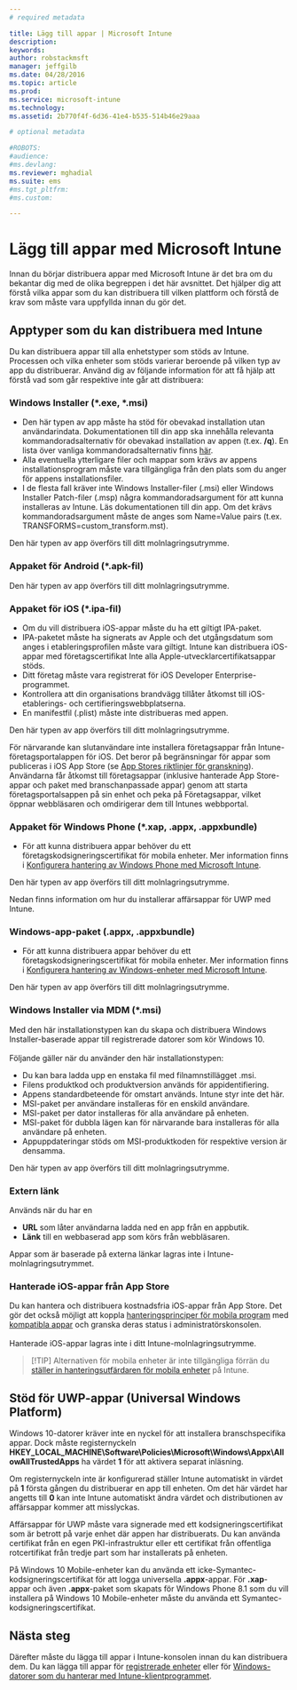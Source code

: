 ```yaml
---
# required metadata

title: Lägg till appar | Microsoft Intune
description:
keywords:
author: robstackmsft
manager: jeffgilb
ms.date: 04/28/2016
ms.topic: article
ms.prod:
ms.service: microsoft-intune
ms.technology:
ms.assetid: 2b770f4f-6d36-41e4-b535-514b46e29aaa

# optional metadata

#ROBOTS:
#audience:
#ms.devlang:
ms.reviewer: mghadial
ms.suite: ems
#ms.tgt_pltfrm:
#ms.custom:

---
```


# Lägg till appar med Microsoft Intune
Innan du börjar distribuera appar med Microsoft Intune är det bra om du bekantar dig med de olika begreppen i det här avsnittet. Det hjälper dig att förstå vilka appar som du kan distribuera till vilken plattform och förstå de krav som måste vara uppfyllda innan du gör det.

## Apptyper som du kan distribuera med Intune
Du kan distribuera appar till alla enhetstyper som stöds av Intune. Processen och vilka enheter som stöds varierar beroende på vilken typ av app du distribuerar. Använd dig av följande information för att få hjälp att förstå vad som går respektive inte går att distribuera:


### **Windows Installer (&#42;.exe, &#42;.msi)**
- Den här typen av app måste ha stöd för obevakad installation utan användarindata. Dokumentationen till din app ska innehålla relevanta kommandoradsalternativ för obevakad installation av appen (t.ex. **/q**). En lista över vanliga kommandoradsalternativ finns [här](https://support.microsoft.com/en-us/kb/227091).
- Alla eventuella ytterligare filer och mappar som krävs av appens installationsprogram måste vara tillgängliga från den plats som du anger för appens installationsfiler.
- I de flesta fall kräver inte Windows Installer-filer (.msi) eller Windows Installer Patch-filer (.msp) några kommandoradsargument för att kunna installeras av Intune. Läs dokumentationen till din app. Om det krävs kommandoradsargument måste de anges som Name=Value pairs (t.ex. TRANSFORMS=custom_transform.mst).

Den här typen av app överförs till ditt molnlagringsutrymme.
### **Appaket för Android (&#42;.apk-fil)**
Den här typen av app överförs till ditt molnlagringsutrymme.
### **Appaket för iOS (&#42;.ipa-fil)**
- Om du vill distribuera iOS-appar måste du ha ett giltigt IPA-paket.
- IPA-paketet måste ha signerats av Apple och det utgångsdatum som anges i etableringsprofilen måste vara giltigt. Intune kan distribuera iOS-appar med företagscertifikat Inte alla Apple-utvecklarcertifikatsappar stöds.
- Ditt företag måste vara registrerat för iOS Developer Enterprise-programmet.
- Kontrollera att din organisations brandvägg tillåter åtkomst till iOS-etablerings- och certifieringswebbplatserna.
- En manifestfil (.plist) måste inte distribueras med appen.

Den här typen av app överförs till ditt molnlagringsutrymme.

För närvarande kan slutanvändare inte installera företagsappar från Intune-företagsportalappen för iOS. Det beror på begränsningar för appar som publiceras i iOS App Store (se [App Stores riktlinjer för granskning](https://developer.apple.com/app-store/review/guidelines/)). Användarna får åtkomst till företagsappar (inklusive hanterade App Store-appar och paket med branschanpassade appar) genom att starta företagsportalsappen på sin enhet och peka på Företagsappar, vilket öppnar webbläsaren och omdirigerar dem till Intunes webbportal.

### **Appaket för Windows Phone (&#42;.xap, .appx, .appxbundle)**
- För att kunna distribuera appar behöver du ett företagskodsigneringscertifikat för mobila enheter. Mer information finns i [Konfigurera hantering av Windows Phone med Microsoft Intune](set-up-windows-phone-management-with-microsoft-intune.md).

Den här typen av app överförs till ditt molnlagringsutrymme.

Nedan finns information om hur du installerar affärsappar för UWP med Intune.

### **Windows-app-paket (.appx, .appxbundle)**
- För att kunna distribuera appar behöver du ett företagskodsigneringscertifikat för mobila enheter. Mer information finns i [Konfigurera hantering av Windows-enheter med Microsoft Intune](set-up-windows-device-management-with-microsoft-intune.md).

Den här typen av app överförs till ditt molnlagringsutrymme.
### **Windows Installer via MDM (&#42;.msi)**
Med den här installationstypen kan du skapa och distribuera Windows Installer-baserade appar till registrerade datorer som kör Windows 10.<br /><br />Följande gäller när du använder den här installationstypen:
- Du kan bara ladda upp en enstaka fil med filnamnstillägget .msi.
- Filens produktkod och produktversion används för appidentifiering.
- Appens standardbeteende för omstart används. Intune styr inte det här.
- MSI-paket per användare installeras för en enskild användare.
- MSI-paket per dator installeras för alla användare på enheten.
- MSI-paket för dubbla lägen kan för närvarande bara installeras för alla användare på enheten.
- Appuppdateringar stöds om MSI-produktkoden för respektive version är densamma.

Den här typen av app överförs till ditt molnlagringsutrymme.
### **Extern länk**
Används när du har en
- **URL** som låter användarna ladda ned en app från en appbutik.
- **Länk** till en webbaserad app som körs från webbläsaren.

Appar som är baserade på externa länkar lagras inte i Intune-molnlagringsutrymmet.
### **Hanterade iOS-appar från App Store**
Du kan hantera och distribuera kostnadsfria iOS-appar från App Store. Det gör det också möjligt att koppla [hanteringsprinciper för mobila program](configure-and-deploy-mobile-application-management-policies-in-the-microsoft-intune-console.md) med [kompatibla appar](https://www.microsoft.com/en-us/server-cloud/products/microsoft-intune/partners.aspx) och granska deras status i administratörskonsolen.<br /><br />Hanterade iOS-appar lagras inte i ditt Intune-molnlagringsutrymme.
> [!TIP] Alternativen för mobila enheter är inte tillgängliga förrän du [ställer in hanteringsutfärdaren för mobila enheter](get-ready-to-enroll-devices-in-microsoft-intune.md) på Intune.

## Stöd för UWP-appar (Universal Windows Platform)
Windows 10-datorer kräver inte en nyckel för att installera branschspecifika appar. Dock måste registernyckeln **HKEY_LOCAL_MACHINE\Software\Policies\Microsoft\Windows\Appx\AllowAllTrustedApps** ha värdet **1** för att aktivera separat inläsning.

Om registernyckeln inte är konfigurerad ställer Intune automatiskt in värdet på **1** första gången du distribuerar en app till enheten. Om det här värdet har angetts till **0** kan inte Intune automatiskt ändra värdet och distributionen av affärsappar kommer att misslyckas.

Affärsappar för UWP måste vara signerade med ett kodsigneringscertifikat som är betrott på varje enhet där appen har distribuerats. Du kan använda certifikat från en egen PKI-infrastruktur eller ett certifikat från offentliga rotcertifikat från tredje part som har installerats på enheten.

På Windows 10 Mobile-enheter kan du använda ett icke-Symantec-kodsigneringscertifikat för att logga universella **.appx**-appar. För **.xap**-appar och även **.appx**-paket som skapats för Windows Phone 8.1 som du vill installera på Windows 10 Mobile-enheter måste du använda ett Symantec-kodsigneringscertifikat.

## Nästa steg 

Därefter måste du lägga till appar i Intune-konsolen innan du kan distribuera dem. Du kan lägga till appar för [registrerade enheter](add-apps-for-mobile-devices-in-microsoft-intune.md) eller för [Windows-datorer som du hanterar med Intune-klientprogrammet](add-apps-for-windows-pcs-in-microsoft-intune.md).

<!--HONumber=Jun16_HO2-->


